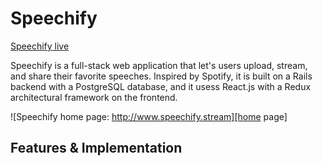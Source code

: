 # Speechify

[Speechify live][prodlink]

Speechify is a full-stack web application that let's users upload, stream, and share their favorite speeches. Inspired by Spotify, it is built on a Rails backend with a PostgreSQL database, and it usess React.js with a Redux architectural framework on the frontend.  

![Speechify home page: http://www.speechify.stream][home page]

## Features & Implementation




[prodlink]: http://www.speechify.stream
[home page]: ./docs/images/home.png "Speechify home page"
